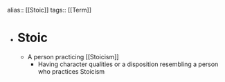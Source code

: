alias:: [[Stoic]]
tags:: [[Term]]

- # Stoic
	- A person practicing [[Stoicism]]
		- Having character qualities or a disposition resembling a person who practices Stoicism